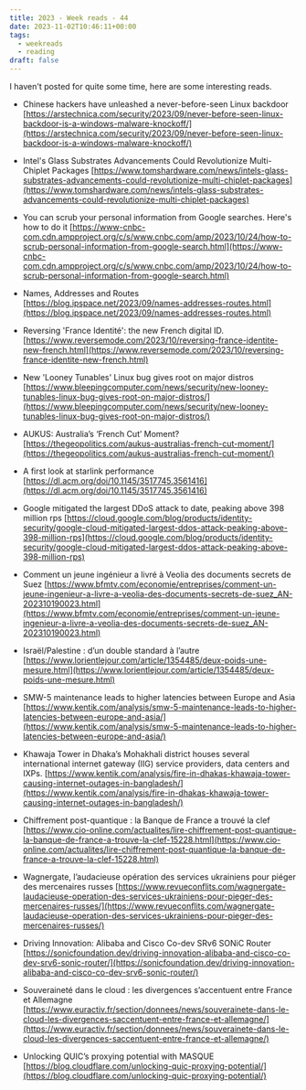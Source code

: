 ```yaml
---
title: 2023 - Week reads - 44
date: 2023-11-02T10:46:11+00:00
tags:
  - weekreads
  - reading
draft: false
---
```


I haven't posted for quite some time, here are some interesting reads.

- Chinese hackers have unleashed a never-before-seen Linux backdoor
[https://arstechnica.com/security/2023/09/never-before-seen-linux-backdoor-is-a-windows-malware-knockoff/](https://arstechnica.com/security/2023/09/never-before-seen-linux-backdoor-is-a-windows-malware-knockoff/)

- Intel's Glass Substrates Advancements Could Revolutionize Multi-Chiplet Packages
[https://www.tomshardware.com/news/intels-glass-substrates-advancements-could-revolutionize-multi-chiplet-packages](https://www.tomshardware.com/news/intels-glass-substrates-advancements-could-revolutionize-multi-chiplet-packages)

- You can scrub your personal information from Google searches. Here's how to do it
[https://www-cnbc-com.cdn.ampproject.org/c/s/www.cnbc.com/amp/2023/10/24/how-to-scrub-personal-information-from-google-search.html](https://www-cnbc-com.cdn.ampproject.org/c/s/www.cnbc.com/amp/2023/10/24/how-to-scrub-personal-information-from-google-search.html)

- Names, Addresses and Routes
[https://blog.ipspace.net/2023/09/names-addresses-routes.html](https://blog.ipspace.net/2023/09/names-addresses-routes.html)

- Reversing 'France Identité': the new French digital ID. 
[https://www.reversemode.com/2023/10/reversing-france-identite-new-french.html](https://www.reversemode.com/2023/10/reversing-france-identite-new-french.html)

- New 'Looney Tunables' Linux bug gives root on major distros
[https://www.bleepingcomputer.com/news/security/new-looney-tunables-linux-bug-gives-root-on-major-distros/](https://www.bleepingcomputer.com/news/security/new-looney-tunables-linux-bug-gives-root-on-major-distros/)

- AUKUS: Australia’s ‘French Cut’ Moment?
[https://thegeopolitics.com/aukus-australias-french-cut-moment/](https://thegeopolitics.com/aukus-australias-french-cut-moment/)

- A first look at starlink performance
[https://dl.acm.org/doi/10.1145/3517745.3561416](https://dl.acm.org/doi/10.1145/3517745.3561416)

- Google mitigated the largest DDoS attack to date, peaking above 398 million rps
[https://cloud.google.com/blog/products/identity-security/google-cloud-mitigated-largest-ddos-attack-peaking-above-398-million-rps](https://cloud.google.com/blog/products/identity-security/google-cloud-mitigated-largest-ddos-attack-peaking-above-398-million-rps)

- Comment un jeune ingénieur a livré à Veolia des documents secrets de Suez
[https://www.bfmtv.com/economie/entreprises/comment-un-jeune-ingenieur-a-livre-a-veolia-des-documents-secrets-de-suez_AN-202310190023.html](https://www.bfmtv.com/economie/entreprises/comment-un-jeune-ingenieur-a-livre-a-veolia-des-documents-secrets-de-suez_AN-202310190023.html)

- Israël/Palestine : d’un double standard à l’autre
[https://www.lorientlejour.com/article/1354485/deux-poids-une-mesure.html](https://www.lorientlejour.com/article/1354485/deux-poids-une-mesure.html)

- SMW-5 maintenance leads to higher latencies between Europe and Asia
[https://www.kentik.com/analysis/smw-5-maintenance-leads-to-higher-latencies-between-europe-and-asia/](https://www.kentik.com/analysis/smw-5-maintenance-leads-to-higher-latencies-between-europe-and-asia/)

- Khawaja Tower in Dhaka’s Mohakhali district houses several international internet gateway (IIG) service providers, data centers and IXPs.
[https://www.kentik.com/analysis/fire-in-dhakas-khawaja-tower-causing-internet-outages-in-bangladesh/](https://www.kentik.com/analysis/fire-in-dhakas-khawaja-tower-causing-internet-outages-in-bangladesh/)

- Chiffrement post-quantique : la Banque de France a trouvé la clef
[https://www.cio-online.com/actualites/lire-chiffrement-post-quantique-la-banque-de-france-a-trouve-la-clef-15228.html](https://www.cio-online.com/actualites/lire-chiffrement-post-quantique-la-banque-de-france-a-trouve-la-clef-15228.html)

- Wagnergate, l’audacieuse opération des services ukrainiens pour piéger des mercenaires russes
[https://www.revueconflits.com/wagnergate-laudacieuse-operation-des-services-ukrainiens-pour-pieger-des-mercenaires-russes/](https://www.revueconflits.com/wagnergate-laudacieuse-operation-des-services-ukrainiens-pour-pieger-des-mercenaires-russes/)

- Driving Innovation: Alibaba and Cisco Co-dev SRv6 SONiC Router
[https://sonicfoundation.dev/driving-innovation-alibaba-and-cisco-co-dev-srv6-sonic-router/](https://sonicfoundation.dev/driving-innovation-alibaba-and-cisco-co-dev-srv6-sonic-router/)

- Souveraineté dans le cloud : les divergences s’accentuent entre France et Allemagne
[https://www.euractiv.fr/section/donnees/news/souverainete-dans-le-cloud-les-divergences-saccentuent-entre-france-et-allemagne/](https://www.euractiv.fr/section/donnees/news/souverainete-dans-le-cloud-les-divergences-saccentuent-entre-france-et-allemagne/)

- Unlocking QUIC’s proxying potential with MASQUE
[https://blog.cloudflare.com/unlocking-quic-proxying-potential/](https://blog.cloudflare.com/unlocking-quic-proxying-potential/)
